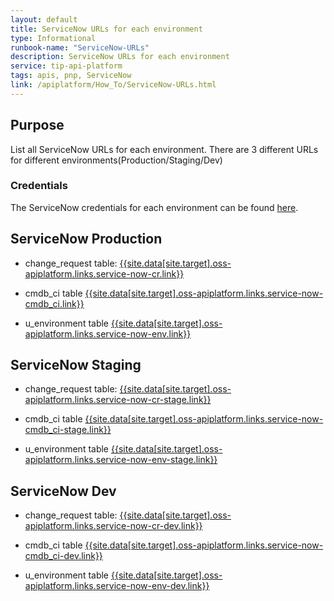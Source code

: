 ```yaml
---
layout: default
title: ServiceNow URLs for each environment
type: Informational
runbook-name: "ServiceNow-URLs"
description: ServiceNow URLs for each environment
service: tip-api-platform
tags: apis, pnp, ServiceNow
link: /apiplatform/How_To/ServiceNow-URLs.html
---
```


## Purpose

List all ServiceNow URLs for each environment. There are 3 different URLs for different environments(Production/Staging/Dev)

### Credentials

The ServiceNow credentials for each environment can be found [here]({{site.baseurl}}/docs/runbooks/apiplatform/ibm/API_PnP_credentials.html).

## ServiceNow Production
   - change_request table:
     [{{site.data[site.target].oss-apiplatform.links.service-now-cr.link}}]({{site.data[site.target].oss-apiplatform.links.service-now-cr.link}})

   - cmdb_ci table
      [{{site.data[site.target].oss-apiplatform.links.service-now-cmdb_ci.link}}]({{site.data[site.target].oss-apiplatform.links.service-now-cmdb_ci.link}})

   - u_environment table
       [{{site.data[site.target].oss-apiplatform.links.service-now-env.link}}]({{site.data[site.target].oss-apiplatform.links.service-now-env.link}})



## ServiceNow Staging
   - change_request table:
      [{{site.data[site.target].oss-apiplatform.links.service-now-cr-stage.link}}]({{site.data[site.target].oss-apiplatform.links.service-now-cr-stage.link}})

   - cmdb_ci table
      [{{site.data[site.target].oss-apiplatform.links.service-now-cmdb_ci-stage.link}}]({{site.data[site.target].oss-apiplatform.links.service-now-cmdb_ci-stage.link}})

   - u_environment table
       [{{site.data[site.target].oss-apiplatform.links.service-now-env-stage.link}}]({{site.data[site.target].oss-apiplatform.links.service-now-env-stage.link}})


## ServiceNow Dev

   - change_request table:
      [{{site.data[site.target].oss-apiplatform.links.service-now-cr-dev.link}}]({{site.data[site.target].oss-apiplatform.links.service-now-cr-dev.link}})

   - cmdb_ci table
      [{{site.data[site.target].oss-apiplatform.links.service-now-cmdb_ci-dev.link}}]({{site.data[site.target].oss-apiplatform.links.service-now-cmdb_ci-dev.link}})

   - u_environment table
       [{{site.data[site.target].oss-apiplatform.links.service-now-env-dev.link}}]({{site.data[site.target].oss-apiplatform.links.service-now-env-dev.link}})


